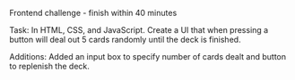 Frontend challenge - finish within 40 minutes

Task: In HTML, CSS, and JavaScript. Create a UI that when pressing a button will deal out 5 cards randomly until the deck is finished.

Additions: Added an input box to specify number of cards dealt and button to replenish the deck.